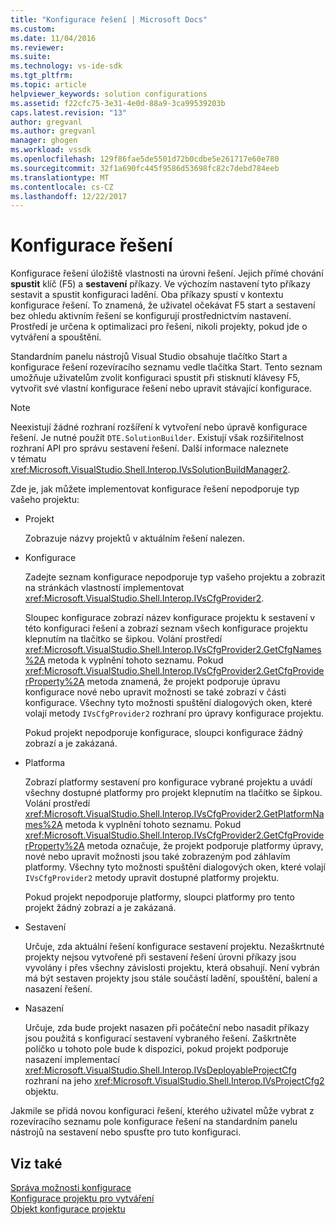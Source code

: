 ```yaml
---
title: "Konfigurace řešení | Microsoft Docs"
ms.custom: 
ms.date: 11/04/2016
ms.reviewer: 
ms.suite: 
ms.technology: vs-ide-sdk
ms.tgt_pltfrm: 
ms.topic: article
helpviewer_keywords: solution configurations
ms.assetid: f22cfc75-3e31-4e0d-88a9-3ca99539203b
caps.latest.revision: "13"
author: gregvanl
ms.author: gregvanl
manager: ghogen
ms.workload: vssdk
ms.openlocfilehash: 129f86fae5de5501d72b0cdbe5e261717e60e780
ms.sourcegitcommit: 32f1a690fc445f9586d53698fc82c7debd784eeb
ms.translationtype: MT
ms.contentlocale: cs-CZ
ms.lasthandoff: 12/22/2017
---
```

# <a name="solution-configuration"></a>Konfigurace řešení
Konfigurace řešení úložiště vlastnosti na úrovni řešení. Jejich přímé chování **spustit** klíč (F5) a **sestavení** příkazy. Ve výchozím nastavení tyto příkazy sestavit a spustit konfiguraci ladění. Oba příkazy spustí v kontextu konfigurace řešení. To znamená, že uživatel očekávat F5 start a sestavení bez ohledu aktivním řešení se konfigurují prostřednictvím nastavení. Prostředí je určena k optimalizaci pro řešení, nikoli projekty, pokud jde o vytváření a spouštění.  
  
 Standardním panelu nástrojů Visual Studio obsahuje tlačítko Start a konfigurace řešení rozevíracího seznamu vedle tlačítka Start. Tento seznam umožňuje uživatelům zvolit konfiguraci spustit při stisknutí klávesy F5, vytvořit své vlastní konfigurace řešení nebo upravit stávající konfigurace.  
  
> [!NOTE]
>  Neexistují žádné rozhraní rozšíření k vytvoření nebo úpravě konfigurace řešení. Je nutné použít `DTE.SolutionBuilder`. Existují však rozšiřitelnost rozhraní API pro správu sestavení řešení. Další informace naleznete v tématu <xref:Microsoft.VisualStudio.Shell.Interop.IVsSolutionBuildManager2>.  
  
 Zde je, jak můžete implementovat konfigurace řešení nepodporuje typ vašeho projektu:  
  
-   Projekt  
  
     Zobrazuje názvy projektů v aktuálním řešení nalezen.  
  
-   Konfigurace  
  
     Zadejte seznam konfigurace nepodporuje typ vašeho projektu a zobrazit na stránkách vlastností implementovat <xref:Microsoft.VisualStudio.Shell.Interop.IVsCfgProvider2>.  
  
     Sloupec konfigurace zobrazí název konfigurace projektu k sestavení v této konfiguraci řešení a zobrazí seznam všech konfigurace projektu klepnutím na tlačítko se šipkou. Volání prostředí <xref:Microsoft.VisualStudio.Shell.Interop.IVsCfgProvider2.GetCfgNames%2A> metoda k vyplnění tohoto seznamu. Pokud <xref:Microsoft.VisualStudio.Shell.Interop.IVsCfgProvider2.GetCfgProviderProperty%2A> metoda znamená, že projekt podporuje úpravu konfigurace nové nebo upravit možnosti se také zobrazí v části konfigurace. Všechny tyto možnosti spuštění dialogových oken, které volají metody `IVsCfgProvider2` rozhraní pro úpravy konfigurace projektu.  
  
     Pokud projekt nepodporuje konfigurace, sloupci konfigurace žádný zobrazí a je zakázaná.  
  
-   Platforma  
  
     Zobrazí platformy sestavení pro konfigurace vybrané projektu a uvádí všechny dostupné platformy pro projekt klepnutím na tlačítko se šipkou. Volání prostředí <xref:Microsoft.VisualStudio.Shell.Interop.IVsCfgProvider2.GetPlatformNames%2A> metoda k vyplnění tohoto seznamu. Pokud <xref:Microsoft.VisualStudio.Shell.Interop.IVsCfgProvider2.GetCfgProviderProperty%2A> metoda označuje, že projekt podporuje platformy úpravy, nové nebo upravit možnosti jsou také zobrazeným pod záhlavím platformy. Všechny tyto možnosti spuštění dialogových oken, které volají `IVsCfgProvider2` metody upravit dostupné platformy projektu.  
  
     Pokud projekt nepodporuje platformy, sloupci platformy pro tento projekt žádný zobrazí a je zakázaná.  
  
-   Sestavení  
  
     Určuje, zda aktuální řešení konfigurace sestavení projektu. Nezaškrtnuté projekty nejsou vytvořené při sestavení řešení úrovni příkazy jsou vyvolány i přes všechny závislosti projektu, která obsahují. Není vybrán má být sestaven projekty jsou stále součástí ladění, spouštění, balení a nasazení řešení.  
  
-   Nasazení  
  
     Určuje, zda bude projekt nasazen při počáteční nebo nasadit příkazy jsou použitá s konfigurací sestavení vybraného řešení. Zaškrtněte políčko u tohoto pole bude k dispozici, pokud projekt podporuje nasazení implementací <xref:Microsoft.VisualStudio.Shell.Interop.IVsDeployableProjectCfg> rozhraní na jeho <xref:Microsoft.VisualStudio.Shell.Interop.IVsProjectCfg2> objektu.  
  
 Jakmile se přidá novou konfiguraci řešení, kterého uživatel může vybrat z rozevíracího seznamu pole konfigurace řešení na standardním panelu nástrojů na sestavení nebo spusťte pro tuto konfiguraci.  
  
## <a name="see-also"></a>Viz také  
 [Správa možnosti konfigurace](../../extensibility/internals/managing-configuration-options.md)   
 [Konfigurace projektu pro vytváření](../../extensibility/internals/project-configuration-for-building.md)   
 [Objekt konfigurace projektu](../../extensibility/internals/project-configuration-object.md)